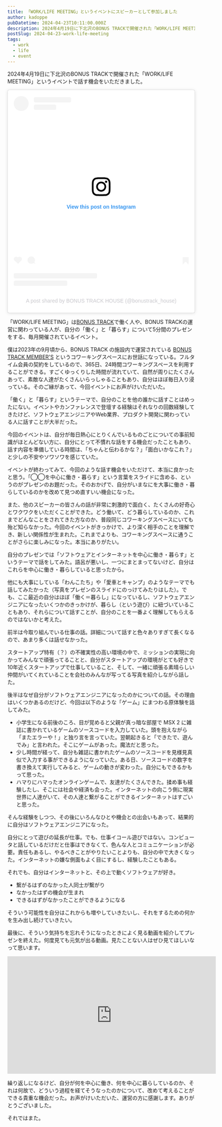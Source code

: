 ```yaml
---
title: 「WORK/LIFE MEETING」というイベントにスピーカーとして参加しました
author: kadoppe
pubDatetime: 2024-04-23T10:11:00.000Z
description: 2024年4月19日に下北沢のBONUS TRACKで開催された「WORK/LIFE MEETING」というイベントで話す機会をいただきました。
postSlug: 2024-04-23-work-life-meeting
tags:
  - work
  - life
  - event
---
```


2024年4月19日に下北沢のBONUS TRACKで開催された「WORK/LIFE MEETING」というイベントで話す機会をいただきました。

<blockquote class="instagram-media" data-instgrm-permalink="https://www.instagram.com/p/C4-Mh52vEFS/?utm_source=ig_embed&amp;utm_campaign=loading" data-instgrm-version="14" style=" background:#FFF; border:0; border-radius:3px; box-shadow:0 0 1px 0 rgba(0,0,0,0.5),0 1px 10px 0 rgba(0,0,0,0.15); margin: 1px; max-width:540px; min-width:326px; padding:0; width:99.375%; width:-webkit-calc(100% - 2px); width:calc(100% - 2px);"><div style="padding:16px;"> <a href="https://www.instagram.com/p/C4-Mh52vEFS/?utm_source=ig_embed&amp;utm_campaign=loading" style=" background:#FFFFFF; line-height:0; padding:0 0; text-align:center; text-decoration:none; width:100%;" target="_blank"> <div style=" display: flex; flex-direction: row; align-items: center;"> <div style="background-color: #F4F4F4; border-radius: 50%; flex-grow: 0; height: 40px; margin-right: 14px; width: 40px;"></div> <div style="display: flex; flex-direction: column; flex-grow: 1; justify-content: center;"> <div style=" background-color: #F4F4F4; border-radius: 4px; flex-grow: 0; height: 14px; margin-bottom: 6px; width: 100px;"></div> <div style=" background-color: #F4F4F4; border-radius: 4px; flex-grow: 0; height: 14px; width: 60px;"></div></div></div><div style="padding: 19% 0;"></div> <div style="display:block; height:50px; margin:0 auto 12px; width:50px;"><svg width="50px" height="50px" viewBox="0 0 60 60" version="1.1" xmlns="https://www.w3.org/2000/svg" xmlns:xlink="https://www.w3.org/1999/xlink"><g stroke="none" stroke-width="1" fill="none" fill-rule="evenodd"><g transform="translate(-511.000000, -20.000000)" fill="#000000"><g><path d="M556.869,30.41 C554.814,30.41 553.148,32.076 553.148,34.131 C553.148,36.186 554.814,37.852 556.869,37.852 C558.924,37.852 560.59,36.186 560.59,34.131 C560.59,32.076 558.924,30.41 556.869,30.41 M541,60.657 C535.114,60.657 530.342,55.887 530.342,50 C530.342,44.114 535.114,39.342 541,39.342 C546.887,39.342 551.658,44.114 551.658,50 C551.658,55.887 546.887,60.657 541,60.657 M541,33.886 C532.1,33.886 524.886,41.1 524.886,50 C524.886,58.899 532.1,66.113 541,66.113 C549.9,66.113 557.115,58.899 557.115,50 C557.115,41.1 549.9,33.886 541,33.886 M565.378,62.101 C565.244,65.022 564.756,66.606 564.346,67.663 C563.803,69.06 563.154,70.057 562.106,71.106 C561.058,72.155 560.06,72.803 558.662,73.347 C557.607,73.757 556.021,74.244 553.102,74.378 C549.944,74.521 548.997,74.552 541,74.552 C533.003,74.552 532.056,74.521 528.898,74.378 C525.979,74.244 524.393,73.757 523.338,73.347 C521.94,72.803 520.942,72.155 519.894,71.106 C518.846,70.057 518.197,69.06 517.654,67.663 C517.244,66.606 516.755,65.022 516.623,62.101 C516.479,58.943 516.448,57.996 516.448,50 C516.448,42.003 516.479,41.056 516.623,37.899 C516.755,34.978 517.244,33.391 517.654,32.338 C518.197,30.938 518.846,29.942 519.894,28.894 C520.942,27.846 521.94,27.196 523.338,26.654 C524.393,26.244 525.979,25.756 528.898,25.623 C532.057,25.479 533.004,25.448 541,25.448 C548.997,25.448 549.943,25.479 553.102,25.623 C556.021,25.756 557.607,26.244 558.662,26.654 C560.06,27.196 561.058,27.846 562.106,28.894 C563.154,29.942 563.803,30.938 564.346,32.338 C564.756,33.391 565.244,34.978 565.378,37.899 C565.522,41.056 565.552,42.003 565.552,50 C565.552,57.996 565.522,58.943 565.378,62.101 M570.82,37.631 C570.674,34.438 570.167,32.258 569.425,30.349 C568.659,28.377 567.633,26.702 565.965,25.035 C564.297,23.368 562.623,22.342 560.652,21.575 C558.743,20.834 556.562,20.326 553.369,20.18 C550.169,20.033 549.148,20 541,20 C532.853,20 531.831,20.033 528.631,20.18 C525.438,20.326 523.257,20.834 521.349,21.575 C519.376,22.342 517.703,23.368 516.035,25.035 C514.368,26.702 513.342,28.377 512.574,30.349 C511.834,32.258 511.326,34.438 511.181,37.631 C511.035,40.831 511,41.851 511,50 C511,58.147 511.035,59.17 511.181,62.369 C511.326,65.562 511.834,67.743 512.574,69.651 C513.342,71.625 514.368,73.296 516.035,74.965 C517.703,76.634 519.376,77.658 521.349,78.425 C523.257,79.167 525.438,79.673 528.631,79.82 C531.831,79.965 532.853,80.001 541,80.001 C549.148,80.001 550.169,79.965 553.369,79.82 C556.562,79.673 558.743,79.167 560.652,78.425 C562.623,77.658 564.297,76.634 565.965,74.965 C567.633,73.296 568.659,71.625 569.425,69.651 C570.167,67.743 570.674,65.562 570.82,62.369 C570.966,59.17 571,58.147 571,50 C571,41.851 570.966,40.831 570.82,37.631"></path></g></g></g></svg></div><div style="padding-top: 8px;"> <div style=" color:#3897f0; font-family:Arial,sans-serif; font-size:14px; font-style:normal; font-weight:550; line-height:18px;">View this post on Instagram</div></div><div style="padding: 12.5% 0;"></div> <div style="display: flex; flex-direction: row; margin-bottom: 14px; align-items: center;"><div> <div style="background-color: #F4F4F4; border-radius: 50%; height: 12.5px; width: 12.5px; transform: translateX(0px) translateY(7px);"></div> <div style="background-color: #F4F4F4; height: 12.5px; transform: rotate(-45deg) translateX(3px) translateY(1px); width: 12.5px; flex-grow: 0; margin-right: 14px; margin-left: 2px;"></div> <div style="background-color: #F4F4F4; border-radius: 50%; height: 12.5px; width: 12.5px; transform: translateX(9px) translateY(-18px);"></div></div><div style="margin-left: 8px;"> <div style=" background-color: #F4F4F4; border-radius: 50%; flex-grow: 0; height: 20px; width: 20px;"></div> <div style=" width: 0; height: 0; border-top: 2px solid transparent; border-left: 6px solid #f4f4f4; border-bottom: 2px solid transparent; transform: translateX(16px) translateY(-4px) rotate(30deg)"></div></div><div style="margin-left: auto;"> <div style=" width: 0px; border-top: 8px solid #F4F4F4; border-right: 8px solid transparent; transform: translateY(16px);"></div> <div style=" background-color: #F4F4F4; flex-grow: 0; height: 12px; width: 16px; transform: translateY(-4px);"></div> <div style=" width: 0; height: 0; border-top: 8px solid #F4F4F4; border-left: 8px solid transparent; transform: translateY(-4px) translateX(8px);"></div></div></div> <div style="display: flex; flex-direction: column; flex-grow: 1; justify-content: center; margin-bottom: 24px;"> <div style=" background-color: #F4F4F4; border-radius: 4px; flex-grow: 0; height: 14px; margin-bottom: 6px; width: 224px;"></div> <div style=" background-color: #F4F4F4; border-radius: 4px; flex-grow: 0; height: 14px; width: 144px;"></div></div></a><p style=" color:#c9c8cd; font-family:Arial,sans-serif; font-size:14px; line-height:17px; margin-bottom:0; margin-top:8px; overflow:hidden; padding:8px 0 7px; text-align:center; text-overflow:ellipsis; white-space:nowrap;"><a href="https://www.instagram.com/p/C4-Mh52vEFS/?utm_source=ig_embed&amp;utm_campaign=loading" style=" color:#c9c8cd; font-family:Arial,sans-serif; font-size:14px; font-style:normal; font-weight:normal; line-height:17px; text-decoration:none;" target="_blank">A post shared by BONUS TRACK HOUSE (@bonustrack_house)</a></p></div></blockquote> <script async src="//www.instagram.com/embed.js"></script>

「WORK/LIFE MEETING」は[BONUS TRACK](https://bonus-track.net/)で働く人や、BONUS TRACKの運営に関わっている人が、自分の「働く」と「暮らす」について5分間のプレゼンをする、毎月開催されているイベント。

僕は2023年の9月頃から、BONUS TRACK の施設内で運営されている [BONUS TRACK MEMBER'S](https://members.bonus-track.net/) というコワーキングスペースにお世話になっている。フルタイム会員の契約をしているので、365日、24時間コワーキングスペースを利用することができる。すごくゆっくりした時間が流れていて、自然が周りにたくさんあって、素敵な人達がたくさんいらっしゃることもあり、自分はほぼ毎日入り浸っている。そのご縁があって、今回イベントにお声がけいただいた。

「働く」と「暮らす」というテーマで、自分のことを他の誰かに話すことはめったにない。イベントやカンファレンスで登壇する経験はそれなりの回数経験してきたけど、ソフトウェアエンジニアやWeb業界、プロダクト開発に関わっている人に話すことが大半だった。

今回のイベントは、自分が毎日熱心にとりくんでいるものごとについての事前知識がほとんどない方に、自分にとって不慣れな話をする機会だったこともあり、話す内容を準備している時間は、「ちゃんと伝わるかな？」「面白いかなこれ？」と少しの不安やソワソワを感じていた。

イベントが終わってみて、今回のような話す機会をいただけて、本当に良かったと思う。「◯◯を中心に働き・暮らす」という言葉をスライドに含める、というのがプレゼンのお題だった。そのおかげで、自分がいまなにを大事に働き・暮らしているのかを改めて見つめ直すいい機会になった。

また、他のスピーカーの皆さんの話が非常に刺激的で面白く、たくさんの好奇心とワクワクをいただくことができた。どう働いて、どう暮らしているのか、これまでどんなことをされてきた方なのか、普段同じコワーキングスペースにいても殆ど知らなかった。今回のイベントがきっかけで、より深く相手のことを理解でき、新しい関係性が生まれた。これまでよりも、コワーキングスペースに通うことがさらに楽しみになった。本当にありがたい。

自分のプレゼンでは「ソフトウェアとインターネットを中心に働き・暮らす」というテーマで話をしてみた。語呂が悪いし、一つにまとまってないけど、自分はこれらを中心に働き・暮らしていると思ったから。

他にも大事にしている「わんこたち」や「愛車とキャンプ」のようなテーマでも話してみたかった（写真をプレゼンのスライドにのっけてみたりはした）。でも、ここ最近の自分はほぼ「働く＝暮らし」になっているし、ソフトウェアエンジニアになったいくつかのきっかけが、暮らし（という遊び）に紐づいていることもあり、それらについて話すことが、自分のことを一番よく理解してもらえるのではないかと考えた。

前半は今取り組んでいる仕事の話。詳細について話すと色々ありすぎて長くなるので、あまり多くは話せなかった。

スタートアップ特有（？）の不確実性の高い環境の中で、ミッションの実現に向かってみんなで頑張ってることと、自分がスタートアップの環境がとても好きで10年近くスタートアップで仕事していること、そして、一緒に頑張る素晴らしい仲間がいてくれていることを会社のみんなが写ってる写真を紹介しながら話した。

後半はなぜ自分がソフトウェアエンジニアになったのかについての話。その理由はいくつかあるのだけど、今回は以下のような「ゲーム」にまつわる原体験を話してみた。

- 小学生になる前後のころ、目が覚めると父親が真っ暗な部屋で MSX 2 に雑誌に書かれているゲームのソースコードを入力していた。頭を抱えながら「またエラーや！」と独り言を言っていた。翌朝起きると「できたで、遊んでみ」と言われた。そこにゲームがあった。魔法だと思った。
- 少し時間が経って、自分も雑誌に書かれたゲームのソースコードを見様見真似で入力する事ができるようになっていた。ある日、ソースコードの数字を書き換えて実行してみると、ゲームの動きが変わった。自分にもできるかもって思った。
- ハマりにハマったオンラインゲームで、友達がたくさんできた。揉め事も経験したし、そこには社会や経済も会った。インターネットの向こう側に現実世界に人達がいて、その人達と繋がることができるインターネットはすごいと思った。

そんな経験をしつつ、その後にいろんなひとや機会との出会いもあって、結果的に自分はソフトウェアエンジニアになった。

自分にとって遊びの延長が仕事。でも、仕事イコール遊びではない。コンピュータと話しているだけだと仕事はできなくて、色んな人とコミュニケーションが必要。責任もあるし、やるべきことがやりたいことよりも、自分の中で大きくなった。インターネットの嫌な側面もよく目にするし、経験したこともある。

それでも、自分はインターネットと、その上で動くソフトウェアが好き。

- 繋がるはずのなかった人同士が繋がり
- なかったはずの機会が生まれ
- できるはずがなかったことができるようになる

そういう可能性を自分はこれからも増やしていきたいし、それをするための何かを生み出し続けていきたい。

最後に、そういう気持ちを忘れそうになったときによく見る動画を紹介してプレゼンを終えた。何度見ても元気が出る動画。見たことない人はぜひ見てほしいなって思います。

<div class="videoWrapper">
    <iframe width="560" height="315" src="https://www.youtube.com/embed/MGt25mv4-2Q?si=86AqNLk1YyH_ZEYr" title="YouTube video player" frameborder="0" allow="accelerometer; autoplay; clipboard-write; encrypted-media; gyroscope; picture-in-picture; web-share" referrerpolicy="strict-origin-when-cross-origin" allowfullscreen></iframe>
</div>

繰り返しになるけど、自分が何を中心に働き、何を中心に暮らしているのか、それは何故で、どういう過程を経てそうなったのかについて、改めて考えることができる貴重な機会だった。お声がけいただいた、運営の方に感謝します。ありがとうございました。

それではまた。
